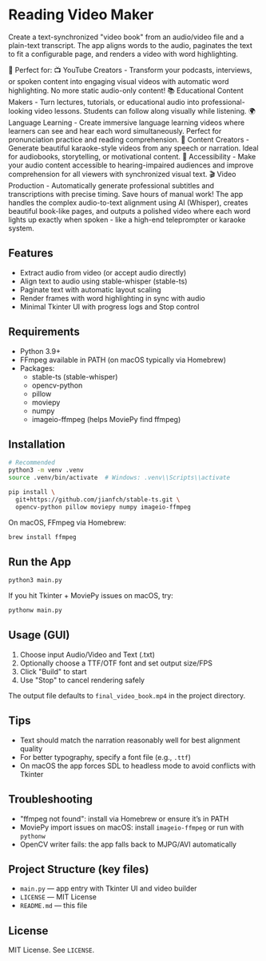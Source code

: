 # Reading Video Maker

Create a text-synchronized "video book" from an audio/video file and a plain-text transcript. The app aligns words to the audio, paginates the text to fit a configurable page, and renders a video with word highlighting.

🎯 Perfect for:
📺 YouTube Creators - Transform your podcasts, interviews, or spoken content into engaging visual videos with automatic word highlighting. No more static audio-only content!
📚 Educational Content Makers - Turn lectures, tutorials, or educational audio into professional-looking video lessons. Students can follow along visually while listening.
🌍 Language Learning - Create immersive language learning videos where learners can see and hear each word simultaneously. Perfect for pronunciation practice and reading comprehension.
🎤 Content Creators - Generate beautiful karaoke-style videos from any speech or narration. Ideal for audiobooks, storytelling, or motivational content.
📖 Accessibility - Make your audio content accessible to hearing-impaired audiences and improve comprehension for all viewers with synchronized visual text.
🎬 Video Production - Automatically generate professional subtitles and transcriptions with precise timing. Save hours of manual work!
The app handles the complex audio-to-text alignment using AI (Whisper), creates beautiful book-like pages, and outputs a polished video where each word lights up exactly when spoken - like a high-end teleprompter or karaoke system.

## Features
- Extract audio from video (or accept audio directly)
- Align text to audio using stable-whisper (stable-ts)
- Paginate text with automatic layout scaling
- Render frames with word highlighting in sync with audio
- Minimal Tkinter UI with progress logs and Stop control

## Requirements
- Python 3.9+
- FFmpeg available in PATH (on macOS typically via Homebrew)
- Packages:
  - stable-ts (stable-whisper)
  - opencv-python
  - pillow
  - moviepy
  - numpy
  - imageio-ffmpeg (helps MoviePy find ffmpeg)

## Installation
```bash
# Recommended
python3 -m venv .venv
source .venv/bin/activate  # Windows: .venv\\Scripts\\activate

pip install \
  git+https://github.com/jianfch/stable-ts.git \
  opencv-python pillow moviepy numpy imageio-ffmpeg
```

On macOS, FFmpeg via Homebrew:
```bash
brew install ffmpeg
```

## Run the App
```bash
python3 main.py
```
If you hit Tkinter + MoviePy issues on macOS, try:
```bash
pythonw main.py
```

## Usage (GUI)
1. Choose input Audio/Video and Text (.txt)
2. Optionally choose a TTF/OTF font and set output size/FPS
3. Click "Build" to start
4. Use "Stop" to cancel rendering safely

The output file defaults to `final_video_book.mp4` in the project directory.

## Tips
- Text should match the narration reasonably well for best alignment quality
- For better typography, specify a font file (e.g., `.ttf`)
- On macOS the app forces SDL to headless mode to avoid conflicts with Tkinter

## Troubleshooting
- "ffmpeg not found": install via Homebrew or ensure it’s in PATH
- MoviePy import issues on macOS: install `imageio-ffmpeg` or run with `pythonw`
- OpenCV writer fails: the app falls back to MJPG/AVI automatically

## Project Structure (key files)
- `main.py` — app entry with Tkinter UI and video builder
- `LICENSE` — MIT License
- `README.md` — this file

## License
MIT License. See `LICENSE`.

